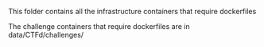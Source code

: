 This folder contains all the infrastructure containers that require dockerfiles

The challenge containers that require dockerfiles are in data/CTFd/challenges/